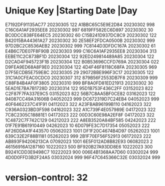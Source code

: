 # Unique Key        |Starting Date |Day
  E7192DF91135AC77   20230305       122
  A1BBC65C5E9E2D84   20230302       998
  C16C6A1AF2935EE8   20230302       997
  6819FF582EC6D897   20230302       30
  BC0DCC838FE64EC5   20230302       60
  C15B241D937DC8C9   20230302       122
  B42015BA44361A27   20230302       30
  2E58EF2FDCA0500B   20230302       999
  97D2BC2C8536AEB2   20230302       999
  7C8144D3DFDC167A   20230302       61
  E4B6C7DE07F8F90B   20230303       999
  C16C6A1AF2935EE8   20230304       313
  EEBE11C2C873BF1D   20230304       122
  92ED249814489A85   20230304       122
  D2CAD4F945723F1B   20230304       122
  B0B53696CCFD769A   20230304       022
  D9FEA9ED68A8F9E0   20230304       122
  4D4F46F8118C68FA   20230305       969
  D7F5ECDB5E759E8C   20230305       29
  29072BBE996F3C17   20230305       122
  31C1A0CFEAC0CDC0   20230307       312
  879B56F2553DB7F8   20230309       999
  C88F84B4AF0F3805   20230310       999
  BF8A0FD81ED21913   20230302       30
  5EAD1E7BA7B1728D   20230314       122
  95D1B753F436C2FF   03152023       822
  C2F87F7FA337E9C5   03152023       822
  56B7C8AA5BF0CE82   03162023       122
  94087CC49A31606B   04052023       999
  DC672319D7C24EB4   04052023       999
  40F6462237C41F91   04112023       322
  A23FBAB96199B110   04162023       322
  C936A0323BD3F598   04162023       322
  A1C739F4E057989E   04172023       322
  7C8C2305C18881E1   04172023       222
  00D3C60E98A2EF8F   04172023       322
  1C4872C7F742C129   04212023       222
  A8EB3520A84BF585   04242023       222
  01F7E91B61910449   04262023       10
  6D079FE3C7D17354   05052023       222
  AF26DDAA1F443570   05062023       1001
  DF1F20C4674B4D97   05262023       1001
  639C32E2F88B1181   05262023       999
  2B1F70EF56F52913   06172023       222
  AB893F94206213CA   07092023       1001
  6E5F012AD8B82E93   06082023       2
  46156916A1287160   10222023       500
  BF920B27A93DD8E6   10222023       300
  B9241CDD3E9498C7   10222023       900
  006E4B1368AA7D60   03302024       999
  4D0D0FFD3B2F24A5   03032024       999
  96F47C645366C32E   03032024       999
# version-control: 32

